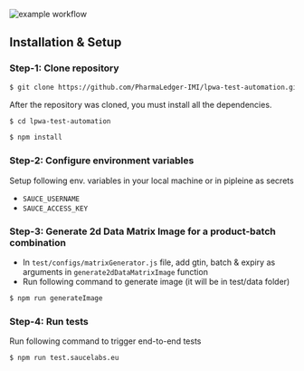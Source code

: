 ![example workflow](https://github.com/PharmaLedger-IMI/lpwa-test-automation/actions/workflows/test-pipeline.yml/badge.svg)
## Installation & Setup

### Step-1: Clone repository
```sh
$ git clone https://github.com/PharmaLedger-IMI/lpwa-test-automation.git
```
After the repository was cloned, you must install all the dependencies.

```sh
$ cd lpwa-test-automation

$ npm install
```

### Step-2: Configure environment variables

Setup following env. variables in your local machine or in pipleine as secrets
- `SAUCE_USERNAME`
- `SAUCE_ACCESS_KEY`

### Step-3: Generate 2d Data Matrix Image for a product-batch combination
 - In `test/configs/matrixGenerator.js` file, add gtin, batch & expiry as arguments in `generate2dDataMatrixImage` function
 - Run following command to generate image (it will be in test/data folder)
 ```sh
 $ npm run generateImage
 ```

### Step-4: Run tests
Run following command to trigger end-to-end tests
 ```sh
 $ npm run test.saucelabs.eu
 ```
